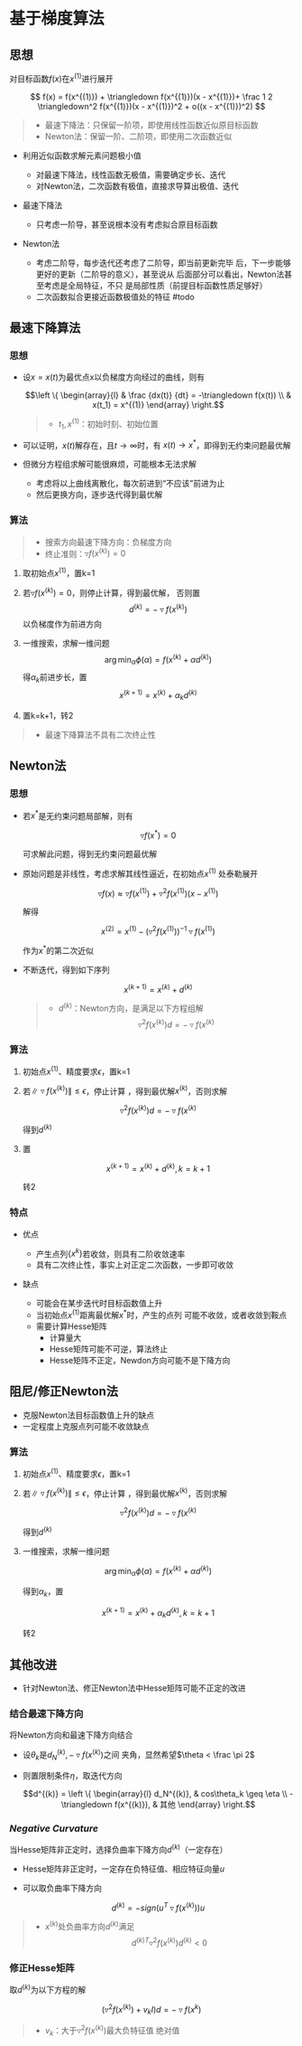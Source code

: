 #	基于梯度算法

##	思想

对目标函数$f(x)$在$x^{(1)}$进行展开

$$
f(x) = f(x^{(1)}) + \triangledown f(x^{(1)})(x - x^{(1)})+
	\frac 1 2 \triangledown^2 f(x^{(1)})(x - x^{(1)})^2 +
	o((x - x^{(1)})^2)
$$

> - 最速下降法：只保留一阶项，即使用线性函数近似原目标函数
> - Newton法：保留一阶、二阶项，即使用二次函数近似

-	利用近似函数求解元素问题极小值
	-	对最速下降法，线性函数无极值，需要确定步长、迭代
	-	对Newton法，二次函数有极值，直接求导算出极值、迭代

-	最速下降法
	-	只考虑一阶导，甚至说根本没有考虑拟合原目标函数

-	Newton法
	-	考虑二阶导，每步迭代还考虑了二阶导，即当前更新完毕
		后，下一步能够更好的更新（二阶导的意义），甚至说从
		后面部分可以看出，Newton法甚至考虑是全局特征，不只
		是局部性质（前提目标函数性质足够好）
	-	二次函数拟合更接近函数极值处的特征
#todo

##	最速下降算法

###	思想

-	设$x=x(t)$为最优点x以负梯度方向经过的曲线，则有

	$$\left \{ \begin{array}{l}
	& \frac {dx(t)} {dt} = -\triangledown f(x(t)) \\
	& x(t_1) = x^{(1)}
	\end{array} \right.$$

	> - $t_1, x^{(1)}$：初始时刻、初始位置

-	可以证明，$x(t)$解存在，且$t \rightarrow \infty$时，有
	$x(t) \rightarrow x^{ * }$，即得到无约束问题最优解

-	但微分方程组求解可能很麻烦，可能根本无法求解
	-	考虑将以上曲线离散化，每次前进到“不应该”前进为止
	-	然后更换方向，逐步迭代得到最优解

###	算法

> - 搜索方向最速下降方向：负梯度方向
> - 终止准则：$\triangledown f(x^{(k)})=0$

1.	取初始点$x^{(1)}$，置k=1

2.	若$\triangledown f(x^{(k)})=0$，则停止计算，得到最优解，
	否则置
	$$d^{(k)} = -\triangledown f(x^{(k)})$$
	以负梯度作为前进方向

3.	一维搜索，求解一维问题
	$$
	\arg\min_{\alpha} \phi(\alpha) =
		f(x^{(k)} + \alpha d^{(k)})
	$$
	得$\alpha_k$前进步长，置
	$$
	x^{(k+1)} = x^{(k)} + \alpha_k d^{(k)}
	$$

4.	置k=k+1，转2

> - 最速下降算法不具有二次终止性

##	Newton法

###	思想

-	若$x^{ * }$是无约束问题局部解，则有

	$$\triangledown f(x^{ * }) = 0$$

	可求解此问题，得到无约束问题最优解

-	原始问题是非线性，考虑求解其线性逼近，在初始点$x^{(1)}$
	处泰勒展开

	$$
	\triangledown f(x) \approx \triangledown f(x^{(1)})
		+ \triangledown^2 f(x^{(1)})(x - x^{(1)})
	$$

	解得

	$$
	x^{(2)} = x^{(1)} - (\triangledown^2 f(x^{(1)}))^{-1}
		\triangledown f(x^{(1)})
	$$

	作为$x^{ * }$的第二次近似

-	不断迭代，得到如下序列

	$$
	x^{(k+1)} = x^{(k)} + d^{(k)}
	$$

	> - $d^{(k)}$：Newton方向，是满足以下方程组解
		$$
		\triangledown^2 f(x^{(k)}) d = -\triangledown
			f(x^{(k)}
		$$

###	算法

1.	初始点$x^{(1)}$、精度要求$\epsilon$，置k=1

2.	若$\|\triangledown f(x^{(k)})\| \leq \epsilon$，停止计算
	，得到最优解$x^{(k)}$，否则求解

	$$
	\triangledown^2 f(x^{(k)}) d = -\triangledown
		f(x^{(k)}
	$$

	得到$d^{(k)}$

3.	置

	$$x^{(k+1)} = x^{(k)} + d^{(k)}, k = k+1$$

	转2

###	特点

-	优点
	-	产生点列$\{x^{k}\}$若收敛，则具有二阶收敛速率
	-	具有二次终止性，事实上对正定二次函数，一步即可收敛

-	缺点
	-	可能会在某步迭代时目标函数值上升
	-	当初始点$x^{(1)}$距离最优解$x^{ * }$时，产生的点列
		可能不收敛，或者收敛到鞍点
	-	需要计算Hesse矩阵
		-	计算量大
		-	Hesse矩阵可能不可逆，算法终止
		-	Hesse矩阵不正定，Newdon方向可能不是下降方向

##	阻尼/修正Newton法

-	克服Newton法目标函数值上升的缺点
-	一定程度上克服点列可能不收敛缺点

###	算法

1.	初始点$x^{(1)}$、精度要求$\epsilon$，置k=1

2.	若$\|\triangledown f(x^{(k)})\| \leq \epsilon$，停止计算
	，得到最优解$x^{(k)}$，否则求解

	$$
	\triangledown^2 f(x^{(k)}) d = -\triangledown
		f(x^{(k)}
	$$

	得到$d^{(k)}$

3.	一维搜索，求解一维问题

	$$
	\arg\min_{\alpha} \phi(\alpha) = f(x^{(k)} +
		\alpha d^{(k)})
	$$

	得到$\alpha_k$，置

	$$x^{(k+1)} = x^{(k)} + \alpha_k d^{(k)}, k = k+1$$

	转2

##	其他改进

-	针对Newton法、修正Newton法中Hesse矩阵可能不正定的改进

###	结合最速下降方向

将Newton方向和最速下降方向结合

-	设$\theta_k$是$d_N^{(k)}, -\triangledown f(x^{(k)})$之间
	夹角，显然希望$\theta < \frac \pi 2$

-	则置限制条件$\eta$，取迭代方向

	$$d^{(k)} = \left \{ \begin{array}{l}
	d_N^{(k)}, & cos\theta_k \geq \eta \\
	-\triangledown f(x^{(k)}), & 其他
	\end{array} \right.$$

###	*Negative Curvature*

当Hesse矩阵非正定时，选择负曲率下降方向$d^{(k)}$（一定存在）

-	Hesse矩阵非正定时，一定存在负特征值、相应特征向量$u$

-	可以取负曲率下降方向

	$$
	d^{(k)} = -sign(u^T \triangledown f(x^{(k)})) u
	$$

> - $x^{(k)}$处负曲率方向$d^{(k)}$满足
	$$
	d^{(k)T} \triangledown^2 f(x^{(k)}) d^{(k)} < 0
	$$

###	修正Hesse矩阵

取$d^{(k)}$为以下方程的解

$$
(\triangledown^2 f(x^{(k)}) + v_k I) d =
	-\triangledown f(x^{k})
$$

> - $v_k$：大于$\triangledown^2 f(x^{(k)})$最大负特征值
	绝对值


